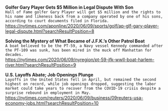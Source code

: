 **Golfer Gary Player Gets $5 Million in Legal Dispute With Son**\
`Hall of Fame golfer Gary Player will get $5 million and the rights to his name and likeness back from a company operated by one of his sons, according to court documents filed in Florida.`\
https://nytimes.com/aponline/2020/06/09/sports/golf/ap-glf-gary-player-legal-dispute.html?searchResultPosition=8

**Solving the Mystery of What Became of J.F.K.’s Other Patrol Boat**\
`A boat believed to be the PT-59, a Navy vessel Kennedy commanded after the PT-109 was sunk, has been mired in the muck off Manhattan for decades.`\
https://nytimes.com/2020/06/09/nyregion/pt-59-jfk-wwII-boat-harlem-river.html?searchResultPosition=9

**U.S. Layoffs Abate; Job Openings Plunge**\
`Layoffs in the United States fell in April, but remained the second highest on record, while job openings dropped, suggesting the labor market could take years to recover from the COVID-19 crisis despite a surprise rebound in employment in May.`\
https://nytimes.com/reuters/2020/06/09/business/09reuters-usa-economy-jobs.html?searchResultPosition=10

